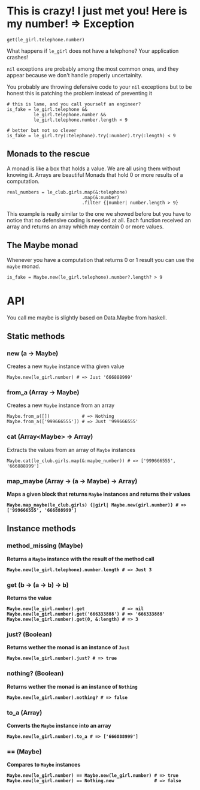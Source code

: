 # This is crazy! I just met you! Here is my number! => Exception

```
get(le_girl.telephone.number)
```

What happens if `le_girl` does not have a telephone? Your application crashes!

`nil` exceptions are probably among the most common ones, and they appear
because we don't handle properly uncertainity.

You probably are throwing defensive code to your `nil` exceptions but to be honest
this is patching the problem instead of preventing it

```
# this is lame, and you call yourself an engineer?
is_fake = le_girl.telephone &&
          le_girl.telephone.number &&
          le_girl.telephone.number.length < 9

# better but not so clever
is_fake = le_girl.try(:telephone).try(:number).try(:length) < 9
```

## Monads to the rescue

A monad is like a box that holds a value. We are all using them without knowing it.
Arrays are beautiful Monads that hold 0 or more results of a computation.

```
real_numbers = le_club.girls.map(&:telephone)
                            .map(&:number)
                            .filter {|number| number.length > 9}
```

This example is really similar to the one we showed before but you have to notice that no
defensive coding is needed at all. Each function received an array and returns an array
which may contain 0 or more values.

## The Maybe monad

Whenever you have a computation that returns 0 or 1 result you can use the `maybe` monad.

```
is_fake = Maybe.new(le_girl.telephone).number?.length? > 9
```

# API

You call me maybe is slightly based on Data.Maybe from haskell.

## Static methods

### new (a -> Maybe<a>)

Creates a new `Maybe` instance witha  given value

```
Maybe.new(le_girl.number) # => Just '666888999'
```

### from_a (Array<a> -> Maybe<a>)

Creates a new `Maybe` instance from an array

```
Maybe.from_a([])            # => Nothing
Maybe.from_a(['999666555']) # => Just '999666555'
```

### cat (Array<Maybe<a>> -> Array<a>)

Extracts the values from an array of `Maybe` instances

```
Maybe.cat(le_club.girls.map(&:maybe_number)) # => ['999666555', '666888999']
```

### map_maybe (Array<a> -> (a -> Maybe<b>) -> Array<b>)

Maps a given block that returns `Maybe` instances and returns their values

```
Maybe.map_maybe(le_club.girls) {|girl| Maybe.new(girl.number)} # => ['999666555', '666888999']
```

## Instance  methods

### method_missing (Maybe<a>)

Returns a `Maybe` instance with the result of the method call

```
Maybe.new(le_girl.telephone).number.length # => Just 3
```

### get (b -> (a -> b) -> b)

Returns the value

```
Maybe.new(le_girl.number).get              # => nil
Maybe.new(le_girl.number).get('666333888') # => '666333888'
Maybe.new(le_girl.number).get(0, &:length) # => 3
```

### just? (Boolean)

Returns wether the monad is an instance of `Just`
```
Maybe.new(le_girl.number).just? # => true
```

### nothing? (Boolean)

Returns wether the monad is an instance of `Nothing`

```
Maybe.new(le_girl.number).nothing? # => false
```

### to_a (Array<a>)

Converts the `Maybe` instance into an array

```
Maybe.new(le_girl.number).to_a # => ['666888999']
```

### == (Maybe<a>)

Compares to `Maybe` instances

```
Maybe.new(le_girl.number) == Maybe.new(le_girl.number) # => true
Maybe.new(le_girl.number) == Nothing.new               # => false
```
